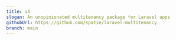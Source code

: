 ```yaml
---
title: v4
slogan: An unopinionated multitenancy package for Laravel apps
githubUrl: https://github.com/spatie/laravel-multitenancy
branch: main
---
```

